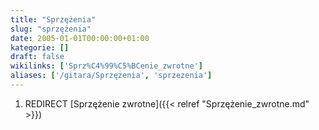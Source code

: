 ```yaml
---
title: "Sprzężenia"
slug: "sprzężenia"
date: 2005-01-01T00:00:00+01:00
kategorie: []
draft: false
wikilinks: ['Sprz%C4%99%C5%BCenie_zwrotne']
aliases: ['/gitara/Sprzężenia', 'sprzezenia']
---
```

1.  REDIRECT [Sprzężenie zwrotne]({{< relref "Sprzężenie_zwrotne.md" >}})